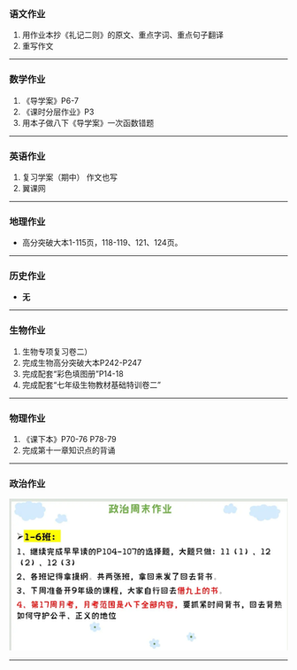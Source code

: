 ### 语文作业
1. 用作业本抄《礼记二则》的原文、重点字词、重点句子翻译
2. 重写作文
---

### 数学作业
1. 《导学案》P6-7
2. 《课时分层作业》P3
3. 用本子做八下《导学案》一次函数错题
---

### 英语作业
1. 复习学案（期中） 作文也写
2. 翼课网
---

### 地理作业
* 高分突破大本1-115页，118-119、121、124页。
---

### 历史作业
* **无**
---

### 生物作业
1. 生物专项复习卷二）
2. 完成生物高分突破大本P242-P247
3. 完成配套“彩色填图册”P14-18
4. 完成配套“七年级生物教材基础特训卷二”
---

### 物理作业
1. 《课下本》P70-76 P78-79
2. 完成第十一章知识点的背诵
---

### 政治作业
![hw](hw_G8S2/_images/15p.webp)

---
